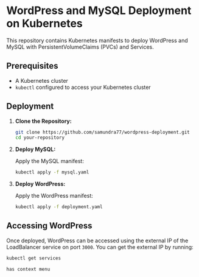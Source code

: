 # WordPress and MySQL Deployment on Kubernetes
 
This repository contains Kubernetes manifests to deploy WordPress and MySQL with PersistentVolumeClaims (PVCs) and Services.
 
## Prerequisites
 
- A Kubernetes cluster
- `kubectl` configured to access your Kubernetes cluster
 
## Deployment
 
1. **Clone the Repository:**
 
    ```sh
    git clone https://github.com/samundra77/wordpress-deployment.git
    cd your-repository
    ```
 
2. **Deploy MySQL:**
 
    Apply the MySQL manifest:
 
    ```sh
    kubectl apply -f mysql.yaml
    ```
 
3. **Deploy WordPress:**
 
    Apply the WordPress manifest:
 
    ```sh
    kubectl apply -f deployment.yaml
    ```
 
## Accessing WordPress
 
Once deployed, WordPress can be accessed using the external IP of the LoadBalancer service on port `3000`. You can get the external IP by running:
 
```sh
kubectl get services

has context menu

